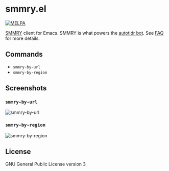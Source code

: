 # smmry.el

[![MELPA](https://melpa.org/packages/smmry-badge.svg)](https://melpa.org/#/smmry)

[SMMRY](http://smmry.com/) client for Emacs. SMMRY is what powers the [autotldr bot](https://www.reddit.com/user/autotldr). See [FAQ](https://www.reddit.com/r/autotldr/comments/31b9fm/faq_autotldr_bot/) for more details.

## Commands

- `smmry-by-url`
- `smmry-by-region`

## Screenshots

### `smmry-by-url`

![smmry-by-url](https://cloud.githubusercontent.com/assets/1378791/19617982/7f39f648-989b-11e6-8d53-922b7bc23a33.gif)

### `smmry-by-region`

![smmry-by-region](https://cloud.githubusercontent.com/assets/1378791/19617983/7f39e680-989b-11e6-8757-695c5ddc6dcc.gif)

## License

GNU General Public License version 3
